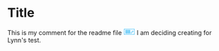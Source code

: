 # Title

This is my comment for the readme file 
![images/btn_em_server_selector.png](images/btn_em_server_selector.png) I am deciding creating for Lynn's test.